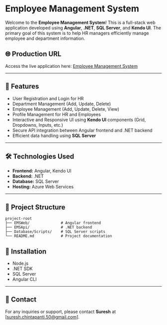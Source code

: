 # Employee Management System

Welcome to the **Employee Management System**! This is a full-stack web application developed using **Angular**, **.NET**, **SQL Server**, and **Kendo UI**. The primary goal of this system is to help HR managers efficiently manage employee and department information.

## 🌐 Production URL
Access the live application here: [Employee Management System](https://dcclient-e6d0cta7cng3ech3.centralus-01.azurewebsites.net/welcome)

---

## 🚀 Features
- User Registration and Login for HR
- Department Management (Add, Update, Delete)
- Employee Management (Add, Update, Delete, View)
- Profile Management for HR and Employees
- Interactive and Responsive UI using **Kendo UI** components (Grid, Dropdowns, Inputs, etc.)
- Secure API integration between Angular frontend and .NET backend
- Efficient data handling using **SQL Server**

---

## 🛠️ Technologies Used
- **Frontend:** Angular, Kendo UI
- **Backend:** .NET
- **Database:** SQL Server
- **Hosting:** Azure Web Services

---

## 📂 Project Structure
```
project-root
├── EMSWeb/              # Angular frontend
├── EMSApi/              # .NET backend
├── Database/Scripts/    # SQL Server scripts
└── README.md            # Project documentation
```

## 📝 Installation
- Node.js
- .NET SDK
- SQL Server
- Angular CLI


---

## 💬 Contact
For any inquiries or support, please contact **Suresh** at [suresh.chintapanti.50@gmail.com].

